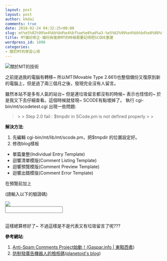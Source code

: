 ```yaml
---
layout: post
layout: post
author: kkdai
comments: true
date: 2010-02-24 04:32:25+00:00
slug: mt%e5%82%99%e4%bb%bd%e4%bf%ae%e6%ad%a3-%e5%82%99%e4%bb%bd%e8%88%87%e5%be%a9%e5%8e%9fmt%e7%9a%84%e6%99%82%e5%80%99%e9%9c%80%e8%a6%81%e8%a8%98%e5%be%97%e6%8a%8ascode%e9%87%8d%e5%bb%ba
title: MT備份修正-備份與復原MT的時候需要記得把SCODE重建
wordpress_id: 1090
categories:
- 關於MT的學習心得
---
```


![關於MT的技術](http://www.evanlin.com/mt/images/mt-logo.gif)

 

之前提過我的電腦有轉移~ 所以MT(Movable Type 2.661)也整個備份又復原到新的電腦上，但是過了兩三個月之後，發現完全沒有人留言。

 

雖然本站不是多有人氣的站台~ 但是連垃圾留言都沒有的時候~ 表示也怪怪的~ 於是我又下去仔細查看。這個時候就發現~ SCODE有點壞掉了。 執行 cgi-bin/mt/scodetest.cgi 出現一些問題:

 

<blockquote>  
> 
> Step 2.0 fail : $tmpdir in SCode.pm is not defined properly
> 
> </blockquote>

 

**解決方法**:       
1. 先編輯 cgi-bin/mt/lib/mt/scode.pm，把$tmpdir 的位置設定好。       
2. 修改blog樣板

 

- 單篇彙整(Individual Entry Template)      
- 迴響清單模版(Comment Listing Template)       
- 迴響預覽模版(Comment Preview Template)       
- 迴響出錯模版(Comment Error Template) 

 

在預覽前加上

 

(請輸入以下的驗證碼)      
<!-- Security Code Check -->       
<input type="hidden" id="code" name="code" value="<$MTSecurityCode$>" />       
<img border="0" src="<$MTCGIPath$><$MTSecurityImage$>?code=<$MTSecurityCode$>"><br />       
<input tabindex=3 id="scode" name="scode" /><br /><br />       
<!-- end of Security Code Check -->

 

 

這樣總算修好了~ 不過這樣是不是代表又有垃圾留言了呢???

 

**參考網站**:

 

1. [Anti-Spam Comments Project始動！(](http://www.gaspar.info/blog/2005/04/anti-spam-comments-project-2.html)[Gaspar.info | 東鞋西煮](http://www.gaspar.info/blog/))       
2. [防制發廣告機器人的檢核碼](http://planetoid.info/weblog/2004/10/30/000501.html)([planetoid's blog](http://planetoid.info/weblog/))
